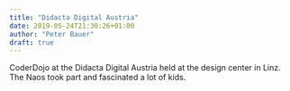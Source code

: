 ```yaml
---
title: "Didacta Digital Austria"
date: 2019-05-24T21:30:26+01:00
author: "Peter Bauer"
draft: true
---
```


CoderDojo at the Didacta Digital Austria held at the design center in Linz. The Naos took part and fascinated a lot of kids.
